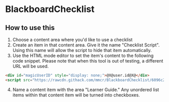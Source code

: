 # BlackboardChecklist

## How to use this

1. Choose a content area where you'd like to use a checklist
2. Create an item in that content area. Give it the name "Checklist Script". Using this name will allow the script to hide that item automatically.
3. Use the HTML mode editor to set the item's content to the following code snippet. Please note that when this tool is out of testing, a different URL will be used.

~~~html
<div id="magicUserID" style="display: none;">@X@user.id@X@</div>
<script src="https://rawcdn.githack.com/mmcr/BlackboardChecklist/6096c2872a1de299adb75510f2077f652ae93701/bbchecklist.js" type="text/javascript"></script>
~~~

4. Name a content item with the area "Learner Guide." Any unordered list items within that content item will be turned into checkboxes.
